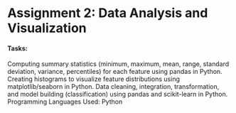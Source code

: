 <h1>Assignment 2: Data Analysis and Visualization</h1>
<h4>Tasks:</h4>

Computing summary statistics (minimum, maximum, mean, range, standard deviation, variance, percentiles) for each feature using pandas in Python.
Creating histograms to visualize feature distributions using matplotlib/seaborn in Python.
Data cleaning, integration, transformation, and model building (classification) using pandas and scikit-learn in Python.
Programming Languages Used: Python